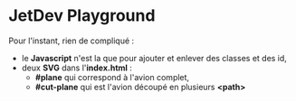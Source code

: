 # JetDev Playground

Pour l'instant, rien de compliqué :
  - le **Javascript** n'est la que pour ajouter et enlever des classes et des id,
  - deux **SVG** dans l'**index.html** :
       - **#plane** qui correspond à l'avion complet,
       - **#cut-plane** qui est l'avion découpé en plusieurs **\<path>**